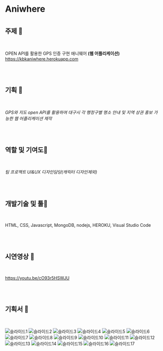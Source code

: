 # Aniwhere

# 


## 주제 🧡

<br/>

OPEN API를 활용한 GPS 인증 구현 애니웨어 **(웹 어플리케이션)**
https://kbkaniwhere.herokuapp.com

<br/> <br/>

## 기획 💛

<br/>

_GPS와 지도 open API를 활용하여 대구시 각 행정구별 명소 안내 및 지역 상권 홍보 가능한 웹 어플리케이션 제작_

<br/> <br/>

## 역할 및 기여도💚

<br/>
 
_팀 프로젝트 UI&UX 디자인담당(캐릭터 디자인제외)_
 
<br/> <br/>
 
## 개발기술 및 툴💙
 
<br/>
 
HTML,   CSS,   Javascript,   MongoDB,   nodejs,   HEROKU,   Visual Studio Code
 
<br/> <br/>

## 시연영상 💜

<br/>

https://youtu.be/cO93r5HSWJU
 
<br/> <br/>

## 기획서 🤎

<br/>

![슬라이드1](https://user-images.githubusercontent.com/90675820/178937444-b609ca90-8eba-43e7-bd1b-826c538e1696.JPG)
![슬라이드2](https://user-images.githubusercontent.com/90675820/178937454-d3deb857-a2dc-4633-87fc-35f542be3774.JPG)
![슬라이드3](https://user-images.githubusercontent.com/90675820/178937455-0e50ee95-f04b-435c-a322-59cf9523af43.JPG)
![슬라이드4](https://user-images.githubusercontent.com/90675820/178937457-a8c563b3-56dd-4a49-bea6-5a658c13b707.JPG)
![슬라이드5](https://user-images.githubusercontent.com/90675820/178937461-d53ac411-2f7f-46f6-bc8c-ee2dabcc7bec.JPG)
![슬라이드6](https://user-images.githubusercontent.com/90675820/178937464-fc0aeffe-f854-4082-aec7-33347a1ea241.JPG)
![슬라이드7](https://user-images.githubusercontent.com/90675820/178937467-61681bad-b4eb-4dd3-bffa-a29ad9f11b65.JPG)
![슬라이드8](https://user-images.githubusercontent.com/90675820/178937470-aed03e47-38a3-4fe0-af1f-bc2525f2e870.JPG)
![슬라이드9](https://user-images.githubusercontent.com/90675820/178937474-30a9a04f-7ca6-4303-a395-8d78429fc96c.JPG)
![슬라이드10](https://user-images.githubusercontent.com/90675820/178937478-15fe64a3-04cc-4ae6-8bde-378a0ffa12f3.JPG)
![슬라이드11](https://user-images.githubusercontent.com/90675820/178937485-27c8a9fb-10f8-45cb-b4e3-a899224666c0.JPG)
![슬라이드12](https://user-images.githubusercontent.com/90675820/178937486-1c6a63e7-583c-4e8b-81a8-5ef343b11c66.JPG)
![슬라이드13](https://user-images.githubusercontent.com/90675820/178937491-f53538d7-682c-41fa-8103-3ed077c9c329.JPG)
![슬라이드14](https://user-images.githubusercontent.com/90675820/178937495-d6aa2cfb-234a-4ef8-ba7e-01bfa5573c46.JPG)
![슬라이드15](https://user-images.githubusercontent.com/90675820/178937499-448d1aba-6470-49d6-84b5-464db8423412.JPG)
![슬라이드16](https://user-images.githubusercontent.com/90675820/178937504-5826c174-183d-460e-a6f5-e7f4693fc622.JPG)
![슬라이드17](https://user-images.githubusercontent.com/90675820/178937507-0709cc56-50d2-43d5-9b8a-205cce95be98.JPG)


<br/> <br/>
---------------------------------------
